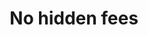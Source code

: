 ---
title: "No hidden fees"
description: "Lorem ipsum, dolor sit amet consectetur adipisicing elit. Maiores impedit perferendis suscipit eaque, iste dolor cupiditate blanditiis ratione."
tags: services
---